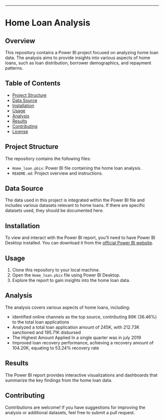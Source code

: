 
---

# Home Loan Analysis

## Overview
This repository contains a Power BI project focused on analyzing home loan data. The analysis aims to provide insights into various aspects of home loans, such as loan distribution, borrower demographics, and repayment patterns.

## Table of Contents
- [Project Structure](#project-structure)
- [Data Source](#data-source)
- [Installation](#installation)
- [Usage](#usage)
- [Analysis](#analysis)
- [Results](#results)
- [Contributing](#contributing)
- [License](#license)

## Project Structure
The repository contains the following files:
- `Home_loan.pbix`: Power BI file containing the home loan analysis.
- `README.md`: Project overview and instructions.

## Data Source
The data used in this project is integrated within the Power BI file and includes various datasets relevant to home loans. If there are specific datasets used, they should be documented here.

## Installation
To view and interact with the Power BI report, you'll need to have Power BI Desktop installed. You can download it from the [official Power BI website](https://powerbi.microsoft.com/desktop/).

## Usage
1. Clone this repository to your local machine.
2. Open the `Home_loan.pbix` file using Power BI Desktop.
3. Explore the report to gain insights into the home loan data.

## Analysis
The analysis covers various aspects of home loans, including:

- Identified online channels as the top source, contributing 89K (36.46\%) to the total loan applications
- Analyzed a total loan application amount of 245K, with 212.73K sanctioned and 195.71K disbursed
- The Highest Amount Applied In a single quarter was in july 2019
- Improved loan recovery performance, achieving a recovery amount of 104.20K, equating to 53.24% recovery rate

## Results
The Power BI report provides interactive visualizations and dashboards that summarize the key findings from the home loan data.

## Contributing
Contributions are welcome! If you have suggestions for improving the analysis or additional datasets, feel free to submit a pull request.

